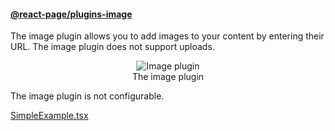 #### [@react-page/plugins-image](https://www.npmjs.com/package/@react-page/plugins-image)

The image plugin allows you to add images to your content by entering their URL. The image plugin does not support
uploads.

<p>
  <figure align="center">
    <img alt="Image plugin" src="./images/image-plugin.gif"><br>
    <figcaption>The image plugin</figcaption>
  </figure>
</p>

The image plugin is not configurable.

[SimpleExample.tsx](https://raw.githubusercontent.com/react-page/react-page-examples/b8780b3fbbdc60f8337fea7cc0ec05b42da1a1f8/src/builtin-plugins/image.tsx ':include :type=code typescript')
